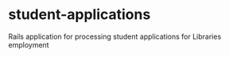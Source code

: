# student-applications
Rails application for processing student applications for Libraries employment
